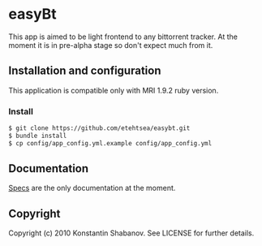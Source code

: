 # easyBt
This app is aimed to be light frontend to any bittorrent tracker.
At the moment it is in pre-alpha stage so don't expect much from it.

## Installation and configuration

This application is compatible only with MRI 1.9.2 ruby version.

### Install

```sh
$ git clone https://github.com/etehtsea/easybt.git
$ bundle install
$ cp config/app_config.yml.example config/app_config.yml
```

## Documentation

[Specs](https://github.com/openteam/has_enum/blob/master/spec/has_enum_spec.rb)
are the only documentation at the moment.

## Copyright

Copyright (c) 2010 Konstantin Shabanov. See LICENSE for
further details.

